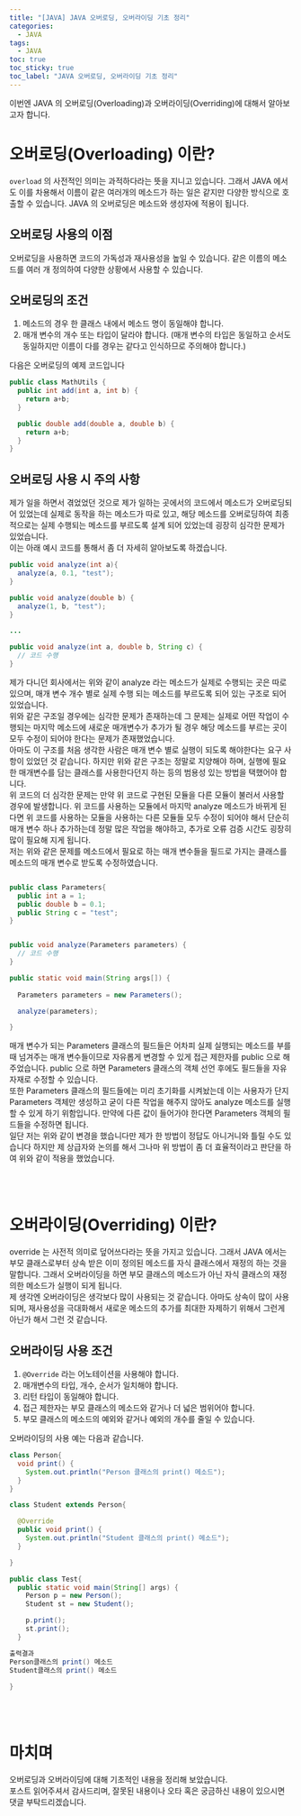```yaml
---
title: "[JAVA] JAVA 오버로딩, 오버라이딩 기초 정리"
categories:
  - JAVA
tags:
  - JAVA
toc: true
toc_sticky: true
toc_label: "JAVA 오버로딩, 오버라이딩 기초 정리"
---
```


이번엔 JAVA 의 오버로딩(Overloading)과 오버라이딩(Overriding)에 대해서 알아보고자 합니다.

# 오버로딩(Overloading) 이란?

`overload` 의 사전적인 의미는 과적하다라는 뜻을 지니고 있습니다. 그래서 JAVA 에서도 이를 차용해서 이름이 같은 여러개의 메소드가 하는 일은 같지만 다양한 방식으로 호출할 수 있습니다.
JAVA 의 오버로딩은 메소드와 생성자에 적용이 됩니다. 

## 오버로딩 사용의 이점

오버로딩을 사용하면 코드의 가독성과 재사용성을 높일 수 있습니다. 같은 이름의 메소드를 여러 개 정의하여 다양한 상황에서 사용할 수 있습니다.

## 오버로딩의 조건

1. 메소드의 경우 한 클래스 내에서 메소드 명이 동일해야 합니다.
2. 매개 변수의 개수 또는 타입이 달라야 합니다. (매개 변수의 타입은 동일하고 순서도 동일하지만 이름이 다를 경우는 같다고 인식하므로 주의해야 합니다.)

다음은 오버로딩의 예제 코드입니다

```java
public class MathUtils {
  public int add(int a, int b) {
    return a+b;
  }

  public double add(double a, double b) {
    return a+b;
  }
}
```

## 오버로딩 사용 시 주의 사항

제가 일을 하면서 겪었었던 것으로 제가 일하는 곳에서의 코드에서 메소드가 오버로딩되어 있었는데 실제로 동작을 하는 메소드가 따로 있고, 해당 메소드를 오버로딩하여 최종적으로는 실제 수행되는 메소드를 부르도록 설계 되어 있었는데 굉장히 심각한 문제가 있었습니다.   
이는 아래 예시 코드를 통해서 좀 더 자세히 알아보도록 하겠습니다.

```java
public void analyze(int a){
  analyze(a, 0.1, "test");
}

public void analyze(double b) {
  analyze(1, b, "test");
}

...

public void analyze(int a, double b, String c) {
  // 코드 수행
}
```

제가 다니던 회사에서는 위와 같이 analyze 라는 메소드가 실제로 수행되는 곳은 따로 있으며, 매개 변수 개수 별로 실제 수행 되는 메소드를 부르도록 되어 있는 구조로 되어있었습니다.   
위와 같은 구조일 경우에는 심각한 문제가 존재하는데 그 문제는 실제로 어떤 작업이 수행되는 마지막 메소드에 새로운 매개변수가 추가가 될 경우 해당 메소드를 부르는 곳이 모두 수정이 되어야 한다는 문제가 존재했었습니다.   
아마도 이 구조를 처음 생각한 사람은 매개 변수 별로 실행이 되도록 해야한다는 요구 사항이 있었던 것 같습니다. 하지만 위와 같은 구조는 정말로 지양해야 하며, 실행에 필요한 매개변수를 담는 클래스를 사용한다던지 하는 등의 범용성 있는 방법을 택했어야 합니다.   
위 코드의 더 심각한 문제는 만약 위 코드로 구현된 모듈을 다른 모듈이 불러서 사용할 경우에 발생합니다. 위 코드를 사용하는 모듈에서 마지막 analyze 메소드가 바뀌게 된다면 위 코드를 사용하는 모듈을 사용하는 다른 모듈들 모두 수정이 되어야 해서 단순히 매개 변수 하나 추가하는데 정말 많은 작업을 해야하고, 추가로 오류 검증 시간도 굉장히 많이 필요해 지게 됩니다.   
저는 위와 같은 문제를 메소드에서 필요로 하는 매개 변수들을 필드로 가지는 클래스를 메소드의 매개 변수로 받도록 수정하였습니다.

```java

public class Parameters{
  public int a = 1;
  public double b = 0.1;
  public String c = "test";
}


public void analyze(Parameters parameters) {
  // 코드 수행
}

public static void main(String args[]) {
  
  Parameters parameters = new Parameters();

  analyze(parameters);

}
```

매개 변수가 되는 Parameters 클래스의 필드들은 어차피 실제 실행되는 메소드를 부를 때 넘겨주는 매개 변수들이므로 자유롭게 변경할 수 있게 접근 제한자를 public 으로 해주었습니다. public 으로 하면 Parameters 클래스의 객체 선언 후에도 필드들을 자유자재로 수정할 수 있습니다.   
또한 Parameters 클래스의 필드들에는 미리 초기화를 시켜놨는데 이는 사용자가 단지 Parameters 객체만 생성하고 굳이 다른 작업을 해주지 않아도 analyze 메소드를 실행할 수 있게 하기 위함입니다. 만약에 다른 값이 들어가야 한다면 Parameters 객체의 필드들을 수정하면 됩니다.   
일단 저는 위와 같이 변경을 했습니다만 제가 한 방법이 정답도 아니거니와 틀릴 수도 있습니다 하지만 제 상급자와 논의를 해서 그나마 위 방법이 좀 더 효율적이라고 판단을 하여 위와 같이 적용을 했었습니다.

<br><br>

# 오버라이딩(Overriding) 이란?

override 는 사전적 의미로 덮어쓰다라는 뜻을 가지고 있습니다. 그래서 JAVA 에서는 부모 클래스로부터 상속 받은 이미 정의된 메소드를 자식 클래스에서 재정의 하는 것을 말합니다. 그래서 오버라이딩을 하면 부모 클래스의 메소드가 아닌 자식 클래스의 재정의한 메소드가 실행이 되게 됩니다.   
제 생각엔 오버라이딩은 생각보다 많이 사용되는 것 같습니다. 아마도 상속이 많이 사용되며, 재사용성을 극대화해서 새로운 메소드의 추가를 최대한 자제하기 위해서 그런게 아닌가 해서 그런 것 같습니다.

## 오버라이딩 사용 조건

1. `@Override` 라는 어노테이션을 사용해야 합니다.
2. 매개변수의 타입, 개수, 순서가 일치해야 합니다.
3. 리턴 타입이 동일해야 합니다.
4. 접근 제한자는 부모 클래스의 메소드와 같거나 더 넓은 범위어야 합니다.
5. 부모 클래스의 메소드의 예외와 같거나 예외의 개수를 줄일 수 있습니다.

오버라이딩의 사용 예는 다음과 같습니다.

```java
class Person{
  void print() {
    System.out.println("Person 클래스의 print() 메소드");
  }
}

class Student extends Person{

  @Override
  public void print() {
    System.out.println("Student 클래스의 print() 메소드");
  }

}

public class Test{
  public static void main(String[] args) {
    Person p = new Person();
    Student st = new Student();

    p.print();
    st.print();
  }

출력결과
Person클래스의 print() 메소드
Student클래스의 print() 메소드
  
}

```

<br><br>

# 마치며

오버로딩과 오버라이딩에 대해 기초적인 내용을 정리해 보았습니다.   
포스트 읽어주셔서 감사드리며, 잘못된 내용이나 오타 혹은 궁금하신 내용이 있으시면 댓글 부탁드리겠습니다.

